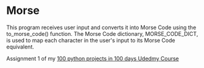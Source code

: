 # Morse
This program receives user input and converts it into Morse Code using the to_morse_code() function. 
The Morse Code dictionary, MORSE_CODE_DICT, is used to map each character in the user's input to its Morse Code equivalent.

Assignment 1 of my [100 python projects in 100 days Udedmy Course](https://www.udemy.com/course/100-days-of-code/learn/practice/1251140/introduction#overview) 

